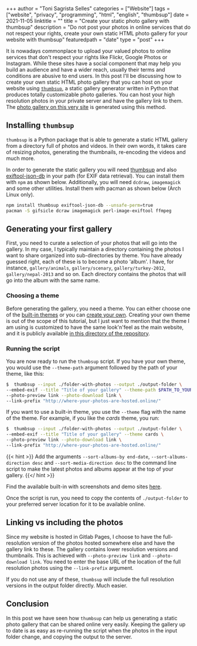 +++
author = "Toni Sagrista Selles"
categories = ["Website"]
tags = ["website", "privacy", "programming", "html", "english", "thumbsup"]
date = 2021-11-05
linktitle = ""
title = "Create your static photo gallery with thumbsup"
description = "Do not post your photos in online services that do not respect your rights, create your own static HTML photo gallery for your website with thumbsup"
featuredpath = "date"
type = "post"
+++

It is nowadays commonplace to upload your valued photos to online services that don't respect your rights like Flickr, Google Photos or Instagram. While these sites have a social component that may help you build an audience and have a wider reach, usually their terms and conditions are abusive to end users. In this post I'll be discussing how to create your own static HTML photo gallery that you can host on your website using [`thumbsup`](https://thumbsup.github.io/), a static gallery generator written in Python that produces totally customizable photo galleries. You can host your high resolution photos in your private server and have the gallery link to them. The [photo gallery on this very site](/photo-gallery) is generated using this method.

<!--more-->

## Installing `thumbsup`

`thumbsup` is a Python package that is able to generate a static HTML gallery from a directory full of photos and videos. In their own words, it takes care of resizing photos, generating the thumbnails, re-encoding the videos and much more.

In order to generate the static gallery you will need [thumbsup](https://thumbsup.github.io) and also [exiftool-json-db](https://github.com/thumbsup/exiftool-json-db) in your path (for EXIF data retrieval). You can install them with `npm` as shown below. Additionally, you will need `dcdraw`, `imagemagick` and some other utilities. Install them with pacman as shown below (Arch Linux only).

```bash
npm install thumbsup exiftool-json-db --unsafe-perm=true
pacman -S gifsicle dcraw imagemagick perl-image-exiftool ffmpeg
```

## Generating your first gallery


First, you need to curate a selection of your photos that will go into the gallery. In my case, I typically maintain a directory containing the photos I want to share organized into sub-directories by theme. You have already guessed right, each of these is to become a photo 'album'. I have, for instance, `gallery/animals`, `gallery/scenary`, `gallery/turkey-2012`, `gallery/nepal-2013` and so on. Each directory contains the photos that will go into the album with the same name.

### Choosing a theme

Before generating the gallery, you need a theme. You can either choose one of the [built-in themes](https://thumbsup.github.io/docs/4-themes/built-in/) or you can [create your own](https://thumbsup.github.io/docs/4-themes/create/). Creating your own theme is out of the scope of this tutorial, but I just want to mention that the theme I am using is customized to have the same look'n'feel as the main website, and it is publicly available [in this directory of the repository](https://gitlab.com/langurmonkey/langurmonkey.gitlab.io/-/tree/master/gallery-theme).

### Running the script

You are now ready to run the `thumbsup` script. If you have your own theme, you would use the `--theme-path` argument followed by the path of your theme, like this:

```bash
$  thumbsup --input ./folder-with-photos --output ./output-folder \
--embed-exif --title "Title of your gallery" --theme-path $PATH_TO_YOUR_THEME \
--photo-preview link --photo-download link \
--link-prefix "http://where-your-photos-are-hosted.online/"
```

If you want to use a built-in theme, you use the `--theme` flag with the name of the theme. For example, if you like the *cards* theme, you run:

```bash
$  thumbsup --input ./folder-with-photos --output ./output-folder \
--embed-exif --title "Title of your gallery" --theme cards \
--photo-preview link --photo-download link \
--link-prefix "http://where-your-photos-are-hosted.online/"
```

{{< hint >}}
Add the arguments `--sort-albums-by end-date`, `--sort-albums-direction desc` and `--sort-media-direction desc` to the command line script to make the latest photos and albums appear at the top of your gallery.
{{</ hint >}}


Find the available built-in with screenshots and demo sites [here](https://thumbsup.github.io/docs/4-themes/built-in/).

Once the script is run, you need to copy the contents of `./output-folder` to your preferred server location for it to be available online.

## Linking vs including the photos

Since my website is hosted in Gitlab Pages, I choose to have the full-resolution version of the photos hosted somewhere else and have the gallery link to these. The gallery contains lower resolution versions and thumbnails. This is achieved with `--photo-preview link` and `--photo-download link`. You need to enter the base URL of the location of the full resolution photos using the `--link-prefix` argument. 

If you do not use any of these, `thumbsup` will include the full resolution versions in the output folder directly. Much easier.

## Conclusion

In this post we have seen how `thumbsup` can help us generating a static photo gallery that can be shared online very easily. Keeping the gallery up to date is as easy as re-running the script when the photos in the input folder change, and copying the output to the server.
